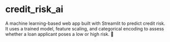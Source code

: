 # credit_risk_ai
A machine learning-based web app built with Streamlit to predict credit risk. It uses a trained model, feature scaling, and categorical encoding to assess whether a loan applicant poses a low or high risk. 🚀
